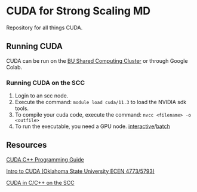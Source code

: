 # CUDA for Strong Scaling MD
Repository for all things CUDA.

## Running CUDA
CUDA can be run on the [BU Shared Computing Cluster](https://www.bu.edu/tech/support/research/system-usage/connect-scc/scc-ondemand/) or through Google Colab.

### Running CUDA on the SCC
1. Login to an scc node.
2. Execute the command: `module load cuda/11.3` to load the NVIDIA sdk tools.
3. To compile your cuda code, execute the command: `nvcc <filename> -o <outfile>`
4. To run the executable, you need a GPU node. [interactive](https://www.bu.edu/tech/support/research/system-usage/running-jobs/interactive-jobs/)/[batch](https://www.bu.edu/tech/support/research/system-usage/running-jobs/submitting-jobs/#job-options)




## Resources
[CUDA C++ Programming Guide](https://docs.nvidia.com/cuda/cuda-c-programming-guide/)

[Intro to CUDA (Oklahoma State University ECEN 4773/5793)](https://www.youtube.com/playlist?list=PLC6u37oFvF40BAm7gwVP7uDdzmW83yHPe)

[CUDA in C/C++ on the SCC](https://www.bu.edu/tech/support/research/software-and-programming/gpu-computing/cuda-c/)
